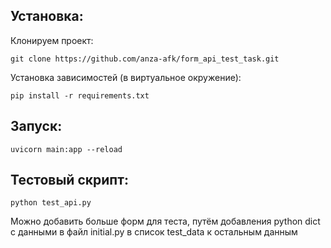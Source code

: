 ## Установка:

Клонируем проект:  

    git clone https://github.com/anza-afk/form_api_test_task.git

Установка зависимостей (в виртуальное окружение):

    pip install -r requirements.txt


## Запуск:

    uvicorn main:app --reload

## Тестовый скрипт:

    python test_api.py

Можно добавить больше форм для теста, путём добавления python dict с данными в файл initial.py в список test_data к остальным данным